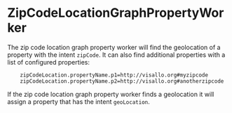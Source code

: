 # ZipCodeLocationGraphPropertyWorker

The zip code location graph property worker will find the geolocation of a property with the intent `zipCode`. It
can also find additional properties with a list of configured properties:

        zipCodeLocation.propertyName.p1=http://visallo.org#myzipcode
        zipCodeLocation.propertyName.p2=http://visallo.org#anotherzipcode

If the zip code location graph property worker finds a geolocation it will assign a property that has the intent
`geoLocation`.
